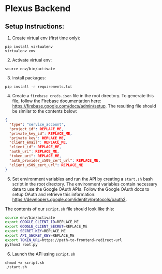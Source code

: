 # Plexus Backend

## Setup Instructions:

1. Create virtual env (first time only):
```
pip install virtualenv
virtualenv env
```

2. Activate virtual env:
```
source env/bin/activate
```

3. Install packages:
```
pip install -r requirements.txt
```

4. Create a `firebase_creds.json` file in the root directory. To generate this file, follow the Firebase documentation here: https://firebase.google.com/docs/admin/setup. The resulting file should be similar to the contents below:
```json
{
  "type": "service_account",
  "project_id": REPLACE_ME,
  "private_key_id": REPLACE_ME,
  "private_key": REPLACE_ME,
  "client_email": REPLACE_ME,
  "client_id": REPLACE_ME,
  "auth_uri": REPLACE_ME,
  "token_uri": REPLACE_ME,
  "auth_provider_x509_cert_url": REPLACE_ME,
  "client_x509_cert_url": REPLACE_ME
}

```

5. Set environment variables and run the API by creating a `start.sh` bash script in the root directory. The environment variables contain necessary data to use the Google OAuth APIs. Follow the Google OAuth docs to setup OAuth and retrieve this information: https://developers.google.com/identity/protocols/oauth2.

The contents of our `script.sh` file should look like this:
```bash
source env/bin/activate
export GOOGLE_CLIENT_ID=REPLACE_ME
export GOOGLE_CLIENT_SECRET=REPLACE_ME
export SECRET_KEY=REPLACE_ME
export API_SECRET_KEY=REPLACE_ME
export TOKEN_URL=https://path-to-frontend-redirect-url
python3 root.py
```

6. Launch the API using `script.sh`
```
chmod +x script.sh
./start.sh
```
